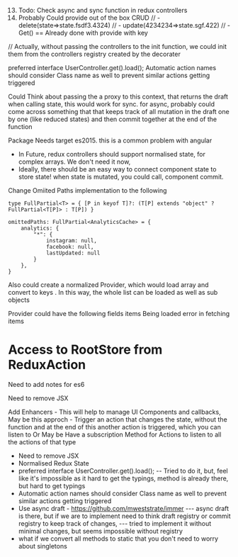 13) Todo: Check async and sync function in redux controllers
15) Probably Could provide out of the box CRUD
// - delete(state=>state.fsdf3.4324)
// - update(4234234=>state.sgf.422)
// - Get() == Already done with provide with key

// Actually, without passing the controllers to the init function, we could init them from the controllers registry created by the decorater


preferred interface UserController.get().load();
Automatic action names should consider Class name as well to prevent similar actions getting triggered


Could Think about passing the a proxy to this context, that returns the draft when calling state, this would work for sync.
for async, probably could come across something that that keeps track of all mutation in the draft one by one (like reduced states) and then commit together at the end of the function


Package Needs target es2015. this is a common problem with angular


- In Future, redux controllers should support normalised state, for complex arrays. We don't need it now,
- Ideally, there should be an easy way to connect component state to store state! when state is mutated, you could call, component commit.

Change Omiited Paths implementation to the following


    type FullPartial<T> = { [P in keyof T]?: (T[P] extends "object" ? FullPartial<T[P]> : T[P]) }

    omittedPaths: FullPartial<AnalyticsCache> = {
        analytics: {
            "*": {
                instagram: null,
                facebook: null,
                lastUpdated: null
            }
        },
    }

Also could create a normalized Provider, which would load array and convert to keys . In this way, the whole list can be loaded as well as sub objects


Provider could have the following fields
items Being loaded
error in fetching items


# Access to RootStore from ReduxAction


Need to add notes for es6

Need to remove JSX

Add Enhancers - This will help to manage UI Components and callbacks,
May be this approch - Trigger an action that changes the state, without the function
and at the end of this another action is triggered, which you can listen to
Or May be
Have a subscription Method for Actions to listen to all the actions of that type


- Need to remove JSX
- Normalised Redux State
- preferred interface UserController.get().load();
-- Tried to do it, but, feel like it's impossible as it hard to get the typings, method is already there, but hard to get typings
- Automatic action names should consider Class name as well to prevent similar actions getting triggered
- Use async draft  - https://github.com/mweststrate/immer
--- async draft is there, but if we are to implement need to think draft registry or commit registry to keep track of changes, --- tried to implement it without minimal changes, but seems impossible without registry
- what if we convert all methods to static that you don't need to worry about singletons